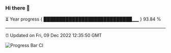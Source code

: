 ### Hi there 👋

⏳ Year progress { ████████████████████████████▁▁ } 93.84 %

---

⏰ Updated on Fri, 09 Dec 2022 12:35:50 GMT

![Progress Bar CI](https://github.com/ZhaoGui/ZhaoGui/workflows/Progress%20Bar%20CI/badge.svg)
